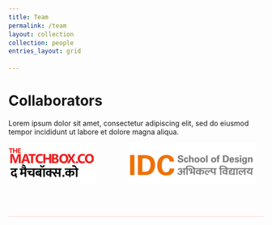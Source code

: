 ```yaml
---
title: Team
permalink: /team
layout: collection
collection: people
entries_layout: grid

---
```



# <b>Collaborators</b>

Lorem ipsum dolor sit amet, consectetur adipiscing elit, sed do eiusmod tempor incididunt ut labore et dolore magna aliqua.
<div>
<a href="https://www.thematchbox.co/" target="_blank"><img src="assets/img/mvrimages/partners_logo_tmb.png"></a>
&emsp;&emsp;&emsp;&emsp;	
<a href="http://www.idc.iitb.ac.in/" target="_blank"><img src="assets/img/mvrimages/partners_logo_idc.png"></a>

</div>

<br><br>
<hr style="height:1px;border-width:0;color:#fcd5ce;background-color:#fcd5ce">
<br>